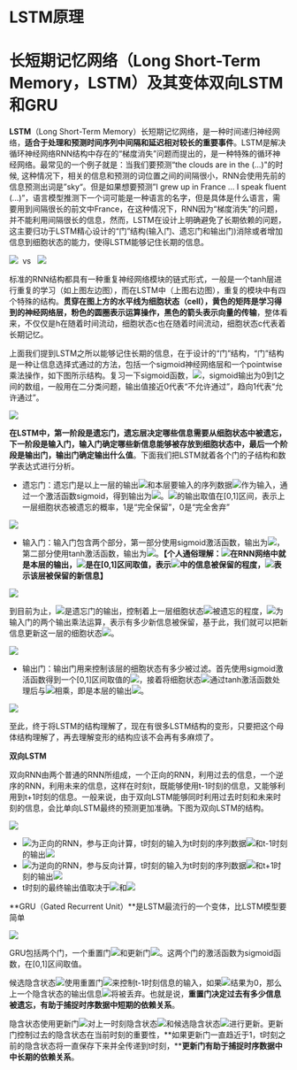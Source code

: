 # LSTM原理

# 长短期记忆网络（Long Short-Term Memory，LSTM）及其变体双向LSTM和GRU

**LSTM**（Long Short-Term Memory）长短期记忆网络，是一种时间递归神经网络，**适合于处理和预测时间序列中间隔和延迟相对较长的重要事件**。LSTM是解决循环神经网络RNN结构中存在的“梯度消失”问题而提出的，是一种特殊的循环神经网络。最常见的一个例子就是：当我们要预测“the clouds are in the (...)"的时候, 这种情况下，相关的信息和预测的词位置之间的间隔很小，RNN会使用先前的信息预测出词是”sky“。但是如果想要预测”I grew up in France ... I speak fluent (...)”，语言模型推测下一个词可能是一种语言的名字，但是具体是什么语言，需要用到间隔很长的前文中France，在这种情况下，RNN因为“梯度消失”的问题，并不能利用间隔很长的信息，然而，LSTM在设计上明确避免了长期依赖的问题，这主要归功于LSTM精心设计的“门”结构(输入门、遗忘门和输出门)消除或者增加信息到细胞状态的能力，使得LSTM能够记住长期的信息。

![](http://data.apachecn.org/img/AiLearning/dl/LSTM原理/20180704173253439.jpg)  vs   ![](http://data.apachecn.org/img/AiLearning/dl/LSTM原理/20180704173230785.jpg)  

标准的RNN结构都具有一种重复神经网络模块的链式形式，一般是一个tanh层进行重复的学习（如上图左边图），而在LSTM中（上图右边图），重复的模块中有四个特殊的结构。**贯穿在图上方的水平线为细胞状态（cell），黄色的矩阵是学习得到的神经网络层，粉色的圆圈表示运算操作，黑色的箭头表示向量的传输**，整体看来，不仅仅是h在随着时间流动，细胞状态c也在随着时间流动，细胞状态c代表着长期记忆。

上面我们提到LSTM之所以能够记住长期的信息，在于设计的“门”结构，“门”结构是一种让信息选择式通过的方法，包括一个sigmoid神经网络层和一个pointwise乘法操作，如下图所示结构。复习一下sigmoid函数，![](http://data.apachecn.org/img/AiLearning/dl/LSTM原理/20180705153027598.jpg)，sigmoid输出为0到1之间的数组，一般用在二分类问题，输出值接近0代表“不允许通过”，趋向1代表“允许通过”。

![](http://data.apachecn.org/img/AiLearning/dl/LSTM原理/20180705152515679.jpg)


**在LSTM中，第一阶段是遗忘门，遗忘层决定哪些信息需要从细胞状态中被遗忘，下一阶段是输入门，输入门确定哪些新信息能够被存放到细胞状态中，最后一个阶段是输出门，输出门确定输出什么值**。下面我们把LSTM就着各个门的子结构和数学表达式进行分析。

* 遗忘门：遗忘门是以上一层的输出![](http://data.apachecn.org/img/AiLearning/dl/LSTM原理/20180705154943659.jpg)和本层要输入的序列数据![](http://data.apachecn.org/img/AiLearning/dl/LSTM原理/20180705155022656.jpg)作为输入，通过一个激活函数sigmoid，得到输出为![](http://data.apachecn.org/img/AiLearning/dl/LSTM原理/201807051551130.jpg)。![](http://data.apachecn.org/img/AiLearning/dl/LSTM原理/20180705155135748.jpg)的输出取值在[0,1]区间，表示上一层细胞状态被遗忘的概率，1是“完全保留”，0是“完全舍弃”

![](http://data.apachecn.org/img/AiLearning/dl/LSTM原理/20180705154117297.jpg)


* 输入门：输入门包含两个部分，第一部分使用sigmoid激活函数，输出为![](http://data.apachecn.org/img/AiLearning/dl/LSTM原理/20180705160829424.jpg)，第二部分使用tanh激活函数，输出为![](http://data.apachecn.org/img/AiLearning/dl/LSTM原理/20180705161911316.jpg)。**【个人通俗理解：![](http://data.apachecn.org/img/AiLearning/dl/LSTM原理/20180705162106120.jpg)在RNN网络中就是本层的输出，![](http://data.apachecn.org/img/AiLearning/dl/LSTM原理/20180705162239540.jpg)是在[0,1]区间取值，表示![](http://data.apachecn.org/img/AiLearning/dl/LSTM原理/20180705162835994.jpg)中的信息被保留的程度，![](http://data.apachecn.org/img/AiLearning/dl/LSTM原理/20180705162518689.jpg)表示该层被保留的新信息】**

![](http://data.apachecn.org/img/AiLearning/dl/LSTM原理/20180705154140100.jpg)


到目前为止，![](http://data.apachecn.org/img/AiLearning/dl/LSTM原理/20180705162951402.jpg)是遗忘门的输出，控制着上一层细胞状态![](http://data.apachecn.org/img/AiLearning/dl/LSTM原理/20180705163019968.jpg)被遗忘的程度，![](http://data.apachecn.org/img/AiLearning/dl/LSTM原理/20180705163047274.jpg)为输入门的两个输出乘法运算，表示有多少新信息被保留，基于此，我们就可以把新信息更新这一层的细胞状态![](http://data.apachecn.org/img/AiLearning/dl/LSTM原理/20180705163146715.jpg)。

![](http://data.apachecn.org/img/AiLearning/dl/LSTM原理/20180705154157781.jpg)


* 输出门：输出门用来控制该层的细胞状态有多少被过滤。首先使用sigmoid激活函数得到一个[0,1]区间取值的![](http://data.apachecn.org/img/AiLearning/dl/LSTM原理/20180705163549770.jpg)，接着将细胞状态![](http://data.apachecn.org/img/AiLearning/dl/LSTM原理/20180705164009353.jpg)通过tanh激活函数处理后与![](http://data.apachecn.org/img/AiLearning/dl/LSTM原理/20180705164029948.jpg)相乘，即是本层的输出![](http://data.apachecn.org/img/AiLearning/dl/LSTM原理/20180705164102617.jpg)。

![](http://data.apachecn.org/img/AiLearning/dl/LSTM原理/20180705154210768.jpg)


至此，终于将LSTM的结构理解了，现在有很多LSTM结构的变形，只要把这个母体结构理解了，再去理解变形的结构应该不会再有多麻烦了。

**双向LSTM**

双向RNN由两个普通的RNN所组成，一个正向的RNN，利用过去的信息，一个逆序的RNN，利用未来的信息，这样在时刻t，既能够使用t-1时刻的信息，又能够利用到t+1时刻的信息。一般来说，由于双向LSTM能够同时利用过去时刻和未来时刻的信息，会比单向LSTM最终的预测更加准确。下图为双向LSTM的结构。

![](http://data.apachecn.org/img/AiLearning/dl/LSTM原理/20180713200802779.jpg)


* ![](http://data.apachecn.org/img/AiLearning/dl/LSTM原理/20180713204707320.jpg)为正向的RNN，参与正向计算，t时刻的输入为t时刻的序列数据![](http://data.apachecn.org/img/AiLearning/dl/LSTM原理/20180713204850377.jpg)和t-1时刻的输出![](http://data.apachecn.org/img/AiLearning/dl/LSTM原理/20180713204838867.jpg)
* ![](http://data.apachecn.org/img/AiLearning/dl/LSTM原理/20180713204802532.jpg)为逆向的RNN，参与反向计算，t时刻的输入为t时刻的序列数据![](http://data.apachecn.org/img/AiLearning/dl/LSTM原理/20180713204852425.jpg)和t+1时刻的输出![](http://data.apachecn.org/img/AiLearning/dl/LSTM原理/20180713204825347.jpg)
* t时刻的最终输出值取决于![](http://data.apachecn.org/img/AiLearning/dl/LSTM原理/20180713204838867.jpg)和![](http://data.apachecn.org/img/AiLearning/dl/LSTM原理/20180713204913638.jpg)

**GRU（Gated Recurrent Unit）**是LSTM最流行的一个变体，比LSTM模型要简单

![](http://data.apachecn.org/img/AiLearning/dl/LSTM原理/20180713200829571.jpg)


GRU包括两个门，一个重置门![](http://data.apachecn.org/img/AiLearning/dl/LSTM原理/20180713205653854.jpg)和更新门![](http://data.apachecn.org/img/AiLearning/dl/LSTM原理/20180713205710503.jpg)。这两个门的激活函数为sigmoid函数，在[0,1]区间取值。

候选隐含状态![](http://data.apachecn.org/img/AiLearning/dl/LSTM原理/20180713210203944.jpg)使用重置门![](http://data.apachecn.org/img/AiLearning/dl/LSTM原理/20180713205653854.jpg)来控制t-1时刻信息的输入，如果![](http://data.apachecn.org/img/AiLearning/dl/LSTM原理/20180713205653854.jpg)结果为0，那么上一个隐含状态的输出信息![](http://data.apachecn.org/img/AiLearning/dl/LSTM原理/20180713211322965.jpg)将被丢弃。也就是说，**重置门决定过去有多少信息被遗忘，有助于捕捉时序数据中短期的依赖关系**。


隐含状态使用更新门![](http://data.apachecn.org/img/AiLearning/dl/LSTM原理/20180713205710503.jpg)对上一时刻隐含状态![](http://data.apachecn.org/img/AiLearning/dl/LSTM原理/20180713210738834.jpg)和候选隐含状态![](http://data.apachecn.org/img/AiLearning/dl/LSTM原理/20180713210203944.jpg)进行更新。更新门控制过去的隐含状态在当前时刻的重要性，**如果更新门一直趋近于1，t时刻之前的隐含状态将一直保存下来并全传递到t时刻，****更新门有助于捕捉时序数据中中长期的依赖关系**。

